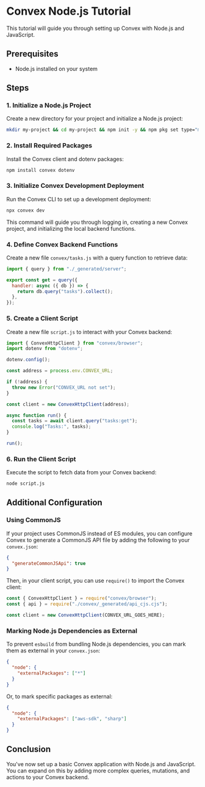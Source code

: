 # Convex Node.js Tutorial

This tutorial will guide you through setting up Convex with Node.js and JavaScript.

## Prerequisites

- Node.js installed on your system

## Steps

### 1. Initialize a Node.js Project

Create a new directory for your project and initialize a Node.js project:

```bash
mkdir my-project && cd my-project && npm init -y && npm pkg set type="module"
```

### 2. Install Required Packages

Install the Convex client and dotenv packages:

```bash
npm install convex dotenv
```

### 3. Initialize Convex Development Deployment

Run the Convex CLI to set up a development deployment:

```bash
npx convex dev
```

This command will guide you through logging in, creating a new Convex project, and initializing the local backend functions.

### 4. Define Convex Backend Functions

Create a new file `convex/tasks.js` with a query function to retrieve data:

```javascript
import { query } from "./_generated/server";

export const get = query({
  handler: async ({ db }) => {
    return db.query("tasks").collect();
  },
});
```

### 5. Create a Client Script

Create a new file `script.js` to interact with your Convex backend:

```javascript
import { ConvexHttpClient } from "convex/browser";
import dotenv from "dotenv";

dotenv.config();

const address = process.env.CONVEX_URL;

if (!address) {
  throw new Error("CONVEX_URL not set");
}

const client = new ConvexHttpClient(address);

async function run() {
  const tasks = await client.query("tasks:get");
  console.log("Tasks:", tasks);
}

run();
```

### 6. Run the Client Script

Execute the script to fetch data from your Convex backend:

```bash
node script.js
```

## Additional Configuration

### Using CommonJS

If your project uses CommonJS instead of ES modules, you can configure Convex to generate a CommonJS API file by adding the following to your `convex.json`:

```json
{
  "generateCommonJSApi": true
}
```

Then, in your client script, you can use `require()` to import the Convex client:

```javascript
const { ConvexHttpClient } = require("convex/browser");
const { api } = require("./convex/_generated/api_cjs.cjs");

const client = new ConvexHttpClient(CONVEX_URL_GOES_HERE);
```

### Marking Node.js Dependencies as External

To prevent `esbuild` from bundling Node.js dependencies, you can mark them as external in your `convex.json`:

```json
{
  "node": {
    "externalPackages": ["*"]
  }
}
```

Or, to mark specific packages as external:

```json
{
  "node": {
    "externalPackages": ["aws-sdk", "sharp"]
  }
}
```

## Conclusion

You've now set up a basic Convex application with Node.js and JavaScript. You can expand on this by adding more complex queries, mutations, and actions to your Convex backend.